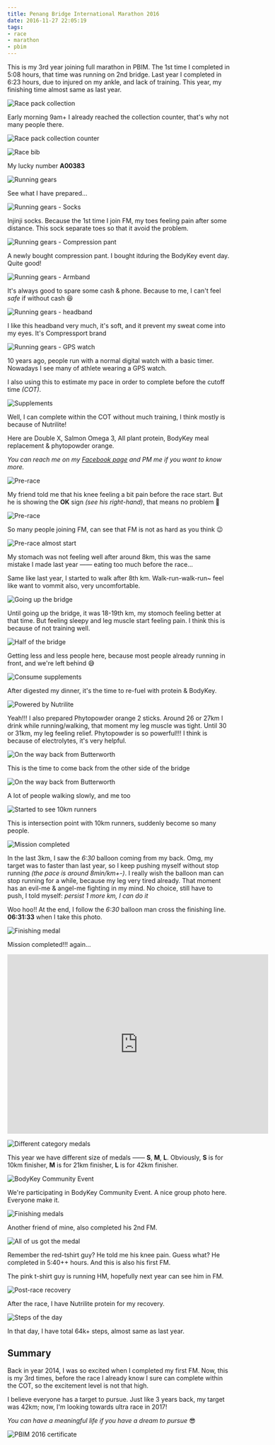 ```yaml
---
title: Penang Bridge International Marathon 2016
date: 2016-11-27 22:05:19
tags:
- race
- marathon
- pbim
---
```


This is my 3rd year joining full marathon in PBIM. The 1st time I completed in 5:08 hours, that time was running on 2nd bridge. Last year I completed in 6:23 hours, due to injured on my ankle, and lack of training. This year, my finishing time almost same as last year.

![Race pack collection](https://c7.staticflickr.com/6/5748/31252706046_ef47305386_k.jpg)

Early morning 9am+ I already reached the collection counter, that's why not many people there.

![Race pack collection counter](https://c7.staticflickr.com/6/5745/30467307974_788f893976_k.jpg)

![Race bib](https://c3.staticflickr.com/6/5556/30921046970_49e1bcec64_k.jpg)

My lucky number **A00383**

![Running gears](https://c2.staticflickr.com/6/5783/30481315313_ab3ccf8a77_k.jpg)

See what I have prepared...

![Running gears - Socks](https://c1.staticflickr.com/6/5743/31252698336_1edfd06004_k.jpg)

Injinji socks. Because the 1st time I join FM, my toes feeling pain after some distance. This sock separate toes so that it avoid the problem.

![Running gears - Compression pant](https://c6.staticflickr.com/6/5606/31289214685_760e693e37_k.jpg)

A newly bought compression pant. I bought itduring the BodyKey event day. Quite good!

![Running gears - Armband](https://c6.staticflickr.com/6/5502/31174192821_d55d8bf688_k.jpg")

It's always good to spare some cash & phone. Because to me, I can't feel _safe_ if without cash 😆

![Running gears - headband](https://c4.staticflickr.com/6/5641/31174191571_3b03a92299_k.jpg)

I like this headband very much, it's soft, and it prevent my sweat come into my eyes. It's Compressport brand

![Running gears - GPS watch](https://c4.staticflickr.com/6/5348/31289213755_fc979b1949_k.jpg)

10 years ago, people run with a normal digital watch with a basic timer. Nowadays I see many of athlete wearing a GPS watch.

I also using this to estimate my pace in order to complete before the cutoff time _(COT)_.

![Supplements](https://c4.staticflickr.com/6/5512/31174224891_bcaadf151b_k.jpg)

Well, I can complete within the COT without much training, I think mostly is because of Nutrilite!

Here are Double X, Salmon Omega 3, All plant protein, BodyKey meal replacement & phytopowder orange.

_You can reach me on my [Facebook page](http://www.facebook.com/jsify) and PM me if you want to know more._

![Pre-race](https://c1.staticflickr.com/6/5830/30921046040_89850d84be_k.jpg)

My friend told me that his knee feeling a bit pain before the race start. But he is showing the **OK** sign _(see his right-hand)_, that means no problem 🤔

![Pre-race](https://c4.staticflickr.com/6/5528/31289206795_51bab18052_k.jpg)

So many people joining FM, can see that FM is not as hard as you think 😉

![Pre-race almost start](https://c7.staticflickr.com/6/5658/30921044950_0e54662987_k.jpg)

My stomach was not feeling well after around 8km, this was the same mistake I made last year —— eating too much before the race...

Same like last year, I started to walk after 8th km. Walk-run-walk-run~ feel like want to vommit also, very uncomfortable.

![Going up the bridge](https://c3.staticflickr.com/6/5567/30921044170_dec36d56cc_k.jpg)

Until going up the bridge, it was 18-19th km, my stomoch feeling better at that time. But feeling sleepy and leg muscle start feeling pain. I think this is because of not training well.

![Half of the bridge](https://c4.staticflickr.com/6/5480/31289201675_875e1a025a_k.jpg)

Getting less and less people here, because most people already running in front, and we're left behind 😅

![Consume supplements](https://c5.staticflickr.com/6/5673/30921043260_988aa80ed1_k.jpg)

After digested my dinner, it's the time to re-fuel with protein & BodyKey.

![Powered by Nutrilite](https://c2.staticflickr.com/6/5456/30481345953_ddfec3f05c_k.jpg)

Yeah!!! I also prepared Phytopowder orange 2 sticks. Around 26 or 27km I drink while running/walking, that moment my leg muscle was tight. Until 30 or 31km, my leg feeling relief. Phytopowder is so powerful!!! I think is because of electrolytes, it's very helpful.

![On the way back from Butterworth](https://c1.staticflickr.com/6/5566/30921041160_3cd58d32d2_k.jpg)

This is the time to come back from the other side of the bridge

![On the way back from Butterworth](https://c3.staticflickr.com/6/5490/31252682346_3975730a19_k.jpg)

A lot of people walking slowly, and me too

![Started to see 10km runners](https://c3.staticflickr.com/6/5565/30921038410_3b8911dc63_k.jpg)

This is intersection point with 10km runners, suddenly become so many people.

![Mission completed](https://c1.staticflickr.com/6/5544/31252680296_e2172cb5bb_k.jpg)

In the last 3km, I saw the _6:30_ balloon coming from my back. Omg, my target was to faster than last year, so I keep pushing myself without stop running _(the pace is around 8min/km+-)_. I really wish the balloon man can stop running for a while, because my leg very tired already. That moment has an evil-me & angel-me fighting in my mind. No choice, still have to push, I told myself: _persist 1 more km, I can do it_

Woo hoo!! At the end, I follow the _6:30_ balloon man cross the finishing line. **06:31:33** when I take this photo.

![Finishing medal](https://c3.staticflickr.com/6/5760/30921030490_4ed28f3d59_k.jpg)

Mission completed!!! again...

<iframe height='405' width='590' frameborder='0' allowtransparency='true' scrolling='no' src='https://www.strava.com/activities/788038984/embed/a55d2cb881f0d6e5ca6d79e5016d6228cb601c6f'></iframe>

![Different category medals](/files/posts/penang-bridge-international-marathon-2016/images/pbim2016-medals.jpg)

This year we have different size of medals —— **S**, **M**, **L**. Obviously, **S** is for 10km finisher, **M** is for 21km finisher, **L** is for 42km finisher.

![BodyKey Community Event](https://c5.staticflickr.com/6/5485/31252678396_bb2b419198_k.jpg)

We're participating in BodyKey Community Event. A nice group photo here. Everyone make it.

![Finishing medals](https://c1.staticflickr.com/6/5606/31144818472_34310fd0d9_k.jpg)

Another friend of mine, also completed his 2nd FM.

![All of us got the medal](https://c8.staticflickr.com/6/5737/30481317023_31d72d63b8_k.jpg)

Remember the red-tshirt guy? He told me his knee pain. Guess what? He completed in 5:40++ hours. And this is also his first FM.

The pink t-shirt guy is running HM, hopefully next year can see him in FM.

![Post-race recovery](https://c8.staticflickr.com/6/5478/31174194071_69b6c87478_b.jpg)

After the race, I have Nutrilite protein for my recovery.

![Steps of the day](https://c2.staticflickr.com/6/5647/31174189761_1fd85efaf0_b.jpg)

In that day, I have total 64k+ steps, almost same as last year.

## Summary

Back in year 2014, I was so excited when I completed my first FM. Now, this is my 3rd times, before the race I already know I sure can complete within the COT, so the excitement level is not that high.

I believe everyone has a target to pursue. Just like 3 years back, my target was 42km; now, I'm looking towards ultra race in 2017!

_You can have a meaningful life if you have a dream to pursue_ 😎

![PBIM 2016 certificate](/files/posts/penang-bridge-international-marathon-2016/images/result.png)
